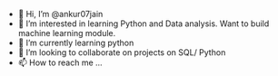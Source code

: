 - 👋 Hi, I’m @ankur07jain
- 👀 I’m interested in learning Python and Data analysis. Want to build machine learning module.
- 🌱 I’m currently learning python 
- 💞️ I’m looking to collaborate on projects on SQL/ Python
- 📫 How to reach me ...

<!---
ankur07jain/ankur07jain is a ✨ special ✨ repository because its `README.md` (this file) appears on your GitHub profile.
You can click the Preview link to take a look at your changes.
--->
